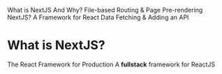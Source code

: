 What is NextJS And Why?
File-based Routing & Page Pre-rendering
NextJS? A Framework for React
Data Fetching & Adding an API

# What is NextJS?
The React Framework for Production
A **fullstack** framework for ReactJS

